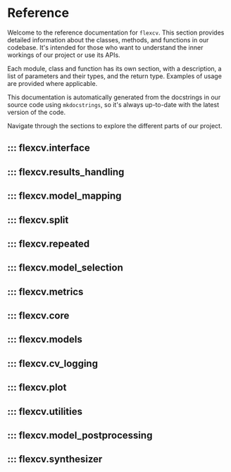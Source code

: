# Reference

Welcome to the reference documentation for `flexcv`. This section provides detailed information about the classes, methods, and functions in our codebase. It's intended for those who want to understand the inner workings of our project or use its APIs.

Each module, class and function has its own section, with a description, a list of parameters and their types, and the return type. Examples of usage are provided where applicable.

This documentation is automatically generated from the docstrings in our source code using `mkdocstrings`, so it's always up-to-date with the latest version of the code.

Navigate through the sections to explore the different parts of our project.

## ::: flexcv.interface

## ::: flexcv.results_handling

## ::: flexcv.model_mapping

## ::: flexcv.split

## ::: flexcv.repeated

## ::: flexcv.model_selection

## ::: flexcv.metrics

## ::: flexcv.core

## ::: flexcv.models

## ::: flexcv.cv_logging

## ::: flexcv.plot

## ::: flexcv.utilities

## ::: flexcv.model_postprocessing

## ::: flexcv.synthesizer
